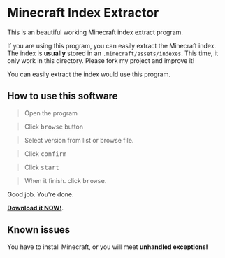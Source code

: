 # Minecraft Index Extractor

This is an beautiful working Minecraft index extract program.

If you are using this program, you can easily extract the Minecraft index.
The index is **usually** stored in an `.minecraft/assets/indexes`. This time, it only work in this directory. Please fork my project and improve it!

You can easily extract the index would use this program.
## How to use this software

> Open the program

> Click <kbd>browse</kbd> button

> Select version from list or browse file.

> Click <kbd>confirm</kbd>

> Click <kbd>start</kbd>

> When it finish. click <kbd>browse</kbd>.

Good job. You're done.

[**Download it NOW!**](https://github.com/dhkim0800/indexextract/releases/download/3.0b7/indexextract.exe).

## Known issues
You have to install Minecraft, or you will meet **unhandled exceptions!**
